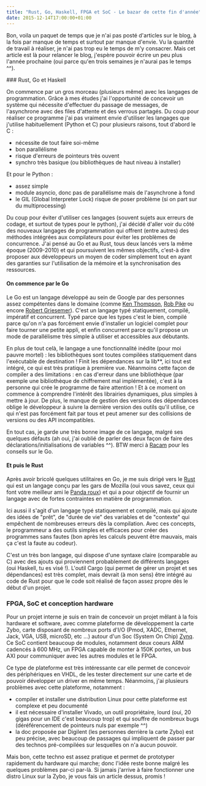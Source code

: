```yaml
---
title: "Rust, Go, Haskell, FPGA et SoC - Le bazar de cette fin d'année"
date: 2015-12-14T17:00:00+01:00
---
```


Bon, voila un paquet de temps que je n'ai pas posté d'articles sur le blog,
à la fois par manque de temps et surtout par manque d'envie. Vu la quantité
de travail à réaliser, je n'ai pas trop eu le temps de m'y consacrer. Mais
cet article est là pour relancer le blog, j'espère pouvoir écrire un peu
plus l'année prochaine (oui parce qu'en trois semaines je n'aurai pas le
temps ^^).


### Rust, Go et Haskell

On commence par un gros morceau (plusieurs même) avec les langages de
programmation. Grâce à mes études j'ai l'opportunité de concevoir un système
qui nécessite d'effectuer du passage de messages, de l'asynchrone avec des
files d'attente et des verrous partagés. Du coup pour réaliser ce programme
j'ai pas vraiment envie d'utiliser les langages que j'utilise habituellement
(Python et C) pour plusieurs raisons, tout d'abord le C :

* nécessite de tout faire soi-même
* bon parallélisme
* risque d'erreurs de pointeurs très ouvent
* synchro très basique (ou bibliothèques de haut niveau à installer)

Et pour le Python :

* assez simple
* module asyncio, donc pas de parallélisme mais de l'asynchrone à fond
* le GIL (Global Interpreter Lock) risque de poser problème (si on part sur
du multiprocessing)

Du coup pour éviter d'utiliser ces langages (souvent sujets aux erreurs de
codage, et surtout de types pour le python), j'ai décidé d'aller voir du
côté des nouveaux langages de programmation qui offrent (entre autres) des
méthodes intégrées aux compilateurs pour éviter les problèmes de
concurrence. J'ai pensé au Go et au Rust, tous deux lancés vers la même
époque (2009-2010) et qui poursuivent les mêmes objectifs, c'est-à dire
proposer aux développeurs un moyen de coder simplement tout en ayant des
garanties sur l'utilisation de la mémoire et la synchronisation des
ressources.


#### On commence par le Go

Le Go est un langage développé au sein de Google par des personnes assez
compétentes dans le domaine (comme
[Ken Thompson](https://en.wikipedia.org/wiki/Ken_Thompson),
[Rob Pike](https://en.wikipedia.org/wiki/Rob_Pike) ou encore
[Robert Griesemer](https://en.wikipedia.org/wiki/Robert_Griesemer)). C'est
un langage typé statiquement, compilé, impératif et concurrent. Typé parce
que les types c'est le bien, compilé parce qu'on n'a pas forcément envie
d'installer un logiciel complet pour faire tourner une petite appli, et
enfin concurrent parce qu'il propose un mode de parallélisme très simple à
utiliser et accessibles aux débutants.

En plus de tout celà, le langage a une fonctionnalité inédite (pour moi
pauvre mortel) : les bibliothèques sont toutes compilées statiquement dans
l'exécutable de destination ! Finit les dépendances sur la lib**, ici tout
est intégré, ce qui est très pratique à première vue. Néanmoins cette façon
de compiler a des limitations : en cas d'erreur dans une bibliothèque (par
exemple une bibliothèque de chiffrement mal implémentée), c'est à la
personne qui crée le programme de faire attention ! Et à ce moment on
commence à comprendre l'intérêt des librairies dynamiques, plus simples à
mettre à jour. De plus, le manque de gestion des versions des dépendances
oblige le développeur à suivre la dernière version des outils qu'il utilise,
ce qui n'est pas forcément fait par tous et peut amener sur des collisions
de versions ou des API incompatibles.

En tout cas, je garde une très bonne image de ce langage, malgré ses
quelques défauts (ah oui, j'ai oublié de parler des deux façon de faire des
déclarations/initialisations de variables ^^). BTW merci à
[Racam](https://www.racam.fr/) pour les conseils sur le Go.


#### Et puis le Rust

Après avoir bricolé quelques utilitaires en Go, je me suis dirigé vers le
[Rust](https://www.rust-lang.org/) qui est un langage conçu par les gars de
Mozilla (oui vous savez, ceux qui font votre meilleur ami le
[Panda roux](https://www.mozilla.org/en-US/)) et qui a pour objectif de
fournir un langage avec de fortes contraintes en matière de programmation.

Ici aussi il s'agit d'un langage typé statiquement et compilé, mais qui
ajoute des idées de "prêt", de "durée de vie" des variables et de "contexte"
qui empêchent de nombreuses erreurs dès la compilation. Avec ces concepts,
le programmeur a des outils simples et efficaces pour créer des programmes
sans fautes (bon après les calculs peuvent être mauvais, mais ça c'est la
faute au codeur).

C'est un très bon langage, qui dispose d'une syntaxe claire (comparable au
C) avec des ajouts qui proviennent probablement de différents langages (oui
Haskell, tu es visé !). L'outil Cargo (qui permet de gérer un projet et ses
dépendances) est très complet, mais devrait (à mon sens) être intégré au
code de Rust pour que le code soit réalisé de façon assez propre dès le
début d'un projet.



### FPGA, SoC et conception hardware

Pour un projet interne je suis en train de concevoir un projet mêlant à la
fois hardware et software, avec comme plateforme de développement la carte
Zybo, carte disposant de nombreux ports d'I/O (Pmod, XADC, Ethernet, Jack,
VGA, USB, microSD, etc ...) autour d'un Soc (System On Chip)
[Zynq](https://en.wikipedia.org/wiki/Xilinx#Zynq). Ce SoC
contient beaucoup de modules, notamment deux coeurs ARM cadencés à 600 MHz,
un FPGA capable de monter à 150K portes, un bus AXI pour communiquer avec
les autres modules et le FPGA.

Ce type de plateforme est très intéressante car elle permet de concevoir des
périphériques en VHDL, de les tester directement sur une carte et de
pouvoir développer un driver en même temps. Néanmoins, j'ai plusieurs
problèmes avec cette plateforme, notamment :

* compiler et installer une distribution Linux pour cette plateforme est
complexe et peu documenté
* il est nécessaire d'installer Vivado, un outil propriétaire, lourd (oui,
20 gigas pour un IDE c'est beaucoup trop) et qui souffre de nombreux bugs
(déréférencement de pointeurs nuls par exemple ^^)
* la doc proposée par Digilent (les personnes derrière la carte Zybo) est
peu précise, avec beaucoup de passages qui impliquent de passer par des
technos pré-compilées sur lesquelles on n'a aucun pouvoir.

Mais bon, cette techno est assez pratique et permet de prototyper rapidement
du hardware qui marche; donc l'idée reste bonne malgré les quelques
problèmes par-ci par-là. Si jamais j'arrive à faire fonctionner une distro
Linux sur la Zybo, je vous fais un article dessus, promis !
